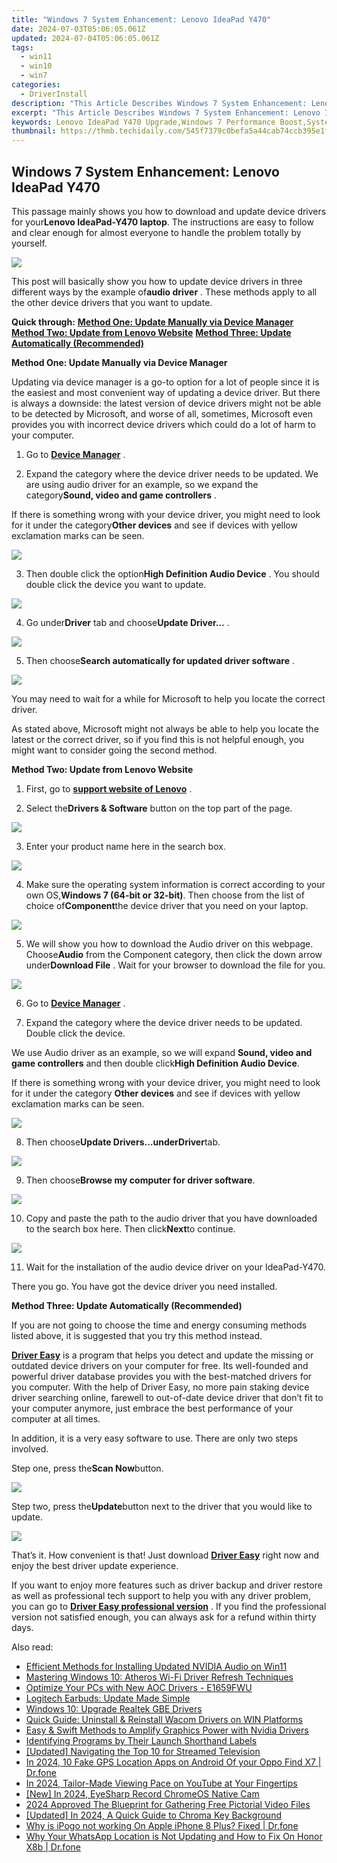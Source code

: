 ```yaml
---
title: "Windows 7 System Enhancement: Lenovo IdeaPad Y470"
date: 2024-07-03T05:06:05.061Z
updated: 2024-07-04T05:06:05.061Z
tags:
  - win11
  - win10
  - win7
categories:
  - DriverInstall
description: "This Article Describes Windows 7 System Enhancement: Lenovo IdeaPad Y470"
excerpt: "This Article Describes Windows 7 System Enhancement: Lenovo IdeaPad Y470"
keywords: Lenovo IdeaPad Y470 Upgrade,Windows 7 Performance Boost,System Enhancement Tips for Y470 Laptops,Optimize Your IdeaPad,Lenovo IdeaPad 2-in-1 Enhancements for Windows 7,High Performance Lenovo Y470 Configuration Upgrade,Lenovo IdeaPad Y470
thumbnail: https://thmb.techidaily.com/545f7379c0befa5a44cab74ccb395e1f4653a53c66c0461613d4a49d7a7f9a57.jpg
---
```


## Windows 7 System Enhancement: Lenovo IdeaPad Y470

This passage mainly shows you how to download and update device drivers for your**Lenovo IdeaPad-Y470 laptop**. The instructions are easy to follow and clear enough for almost everyone to handle the problem totally by yourself.
  
![](https://images.drivereasy.com/wp-content/uploads/2016/09/lenovo-ideapad-y470-laptop.jpg)
  
 This post will basically show you how to update device drivers in three different ways by the example of**audio driver** . These methods apply to all the other device drivers that you want to update.
  
**Quick through:**
[**Method One: Update Manually via Device Manager**](#1)
**[Method Two: Update from Lenovo Website](#2)**
**[Method Three: Update Automatically (Recommended)](#3)**
  
 **Method One: Update Manually  via Device Manager**
  
 Updating via device manager is a go-to option for a lot of people since it is the easiest and most convenient way of updating a device driver. But there is always a downside: the latest version of device drivers might not be able to be detected by Microsoft, and worse of all, sometimes, Microsoft even provides you with incorrect device drivers which could do a lot of harm to your computer.
  
 1) Go to **[Device Manager](https://tools.techidaily.com/drivereasy/download/)**  .
  
 2) Expand the category where the device driver needs to be updated. We are using audio driver for an example, so we expand the category**Sound, video and game controllers** .
  
 If there is something wrong with your device driver, you might need to look for it under the category**Other devices**  and see if devices with yellow exclamation marks can be seen.
  
![](https://images.drivereasy.com/wp-content/uploads/2016/09/sound-video-and-game-controllers.png)

 3) Then double click the option**High Definition Audio Device** . You should double click the device you want to update.
  
![](https://images.drivereasy.com/wp-content/uploads/2016/09/high-definition-audio-device.png)
  
 4) Go under**Driver** tab and choose**Update Driver…** .  
  
![](https://images.drivereasy.com/wp-content/uploads/2016/09/update-driver.png)

 5) Then choose**Search automatically for updated driver software** .
  
![](https://images.drivereasy.com/wp-content/uploads/2016/09/search-automatically-for-updated-driver-software.png)

 You may need to wait for a while for Microsoft to help you locate the correct driver.
  
 As stated above, Microsoft might not always be able to help you locate the latest or the correct driver, so if you find this is not helpful enough, you might want to consider going the second method.
  
 **Method Two: Update from Lenovo Website**
  
 1) First, go to **[support website of Lenovo](https://shop-links.co/link/?exclusive=1&publisher_slug=itechdaily19598&url=http%3A%2F%2Fsupport.lenovo.com%2Fus%2Fen%3Ffooter-id%3Dsupport)**  .
  
 2) Select the**Drivers & Software** button on the top part of the page.
  
![](https://images.drivereasy.com/wp-content/uploads/2016/09/img_57e1091dd41a0-1024x433.jpg)

3) Enter your product name here in the search box.  
  
![](https://images.drivereasy.com/wp-content/uploads/2016/09/img_57e10a6c0516b-600x297.jpg)

4) Make sure the operating system information is correct according to your own OS,**Windows 7 (64-bit or 32-bit)**. Then choose from the list of choice of**Component**the device driver that you need on your laptop.
  
![](https://images.drivereasy.com/wp-content/uploads/2016/09/look-for-drivers-or-software-for-your-machine.jpg)
  
 5) We will show you how to download the Audio driver on this webpage. Choose**Audio** from the Component category, then click the down arrow under**Download File** . Wait for your browser to download the file for you.  
  
![](https://images.drivereasy.com/wp-content/uploads/2016/09/download-file-form-lenovo-1024x256.jpg)

6) Go to **[Device Manager](https://tools.techidaily.com/drivereasy/download/)** .
  
7) Expand the category where the device driver needs to be updated. Double click the device.
  
We use Audio driver as an example, so we will expand **Sound, video and game controllers** and then double click**High Definition Audio Device**.
  
 If there is something wrong with your device driver, you might need to look for it under the category **Other devices**  and see if devices with yellow exclamation marks can be seen.  
  
![](https://images.drivereasy.com/wp-content/uploads/2016/09/double-click-high-definition-audio-device.png)
  
8) Then choose**Update Drivers…**under**Driver**tab.  
  
![](https://images.drivereasy.com/wp-content/uploads/2016/09/update-driver.png)

9) Then choose**Browse my computer for driver software**.
  
![](https://images.drivereasy.com/wp-content/uploads/2016/09/browse-my-computer-for-driver-software.png)

10) Copy and paste the path to the audio driver that you have downloaded to the search box here. Then click**Next**to continue.
  
![](https://images.drivereasy.com/wp-content/uploads/2016/09/paste-the-address.png)

11) Wait for the installation of the audio device driver on your IdeaPad-Y470\.
  
There you go. You have got the device driver you need installed.
  
 **Method Three: Update Automatically (Recommended)**
  
If you are not going to choose the time and energy consuming methods listed above, it is suggested that you try this method instead.  
  
[**Driver Easy**](https://tools.techidaily.com/drivereasy/download/) is a program that helps you detect and update the missing or outdated device drivers on your computer for free. Its well-founded and powerful driver database provides you with the best-matched drivers for you computer. With the help of Driver Easy, no more pain staking device driver searching online, farewell to out-of-date device driver that don’t fit to your computer anymore, just embrace the best performance of your computer at all times.
  
In addition, it is a very easy software to use. There are only two steps involved.  
  
Step one, press the**Scan Now**button.
  
![](https://images.drivereasy.com/wp-content/uploads/2017/04/img_58f084541e01e.png)

Step two, press the**Update**button next to the driver that you would like to update.
  
![](https://images.drivereasy.com/wp-content/uploads/2017/04/img_58f0855948ed3.jpg)
  
That’s it. How convenient is that! Just download [**Driver Easy**](https://tools.techidaily.com/drivereasy/download/)  right now and enjoy the best driver update experience.
  
If you want to enjoy more features such as driver backup and driver restore as well as professional tech support to help you with any driver problem, you can go to **[Driver Easy professional version](https://tools.techidaily.com/drivereasy/download/)** . If you find the professional version not satisfied enough, you can always ask for a refund within thirty days.

<ins class="adsbygoogle"
     style="display:block"
     data-ad-format="autorelaxed"
     data-ad-client="ca-pub-7571918770474297"
     data-ad-slot="1223367746"></ins>



<ins class="adsbygoogle"
     style="display:block"
     data-ad-client="ca-pub-7571918770474297"
     data-ad-slot="8358498916"
     data-ad-format="auto"
     data-full-width-responsive="true"></ins>

<span class="atpl-alsoreadstyle">Also read:</span>
<div><ul>
<li><a href="https://driver-install.techidaily.com/efficient-methods-for-installing-updated-nvidia-audio-on-win11/"><u>Efficient Methods for Installing Updated NVIDIA Audio on Win11</u></a></li>
<li><a href="https://driver-install.techidaily.com/mastering-windows-10-atheros-wi-fi-driver-refresh-techniques/"><u>Mastering Windows 10: Atheros Wi-Fi Driver Refresh Techniques</u></a></li>
<li><a href="https://driver-install.techidaily.com/optimize-your-pcs-with-new-aoc-drivers-e1659fwu/"><u>Optimize Your PCs with New AOC Drivers - E1659FWU</u></a></li>
<li><a href="https://driver-install.techidaily.com/1720062848581-logitech-earbuds-update-made-simple/"><u>Logitech Earbuds: Update Made Simple</u></a></li>
<li><a href="https://driver-install.techidaily.com/windows-10-upgrade-realtek-gbe-drivers/"><u>Windows 10: Upgrade Realtek GBE Drivers</u></a></li>
<li><a href="https://driver-install.techidaily.com/quick-guide-uninstall-and-reinstall-wacom-drivers-on-win-platforms/"><u>Quick Guide: Uninstall & Reinstall Wacom Drivers on WIN Platforms</u></a></li>
<li><a href="https://driver-install.techidaily.com/easy-and-swift-methods-to-amplify-graphics-power-with-nvidia-drivers/"><u>Easy & Swift Methods to Amplify Graphics Power with Nvidia Drivers</u></a></li>
<li><a href="https://windows11.techidaily.com/identifying-programs-by-their-launch-shorthand-labels/"><u>Identifying Programs by Their Launch Shorthand Labels</u></a></li>
<li><a href="https://article-posts.techidaily.com/updated-navigating-the-top-10-for-streamed-television/"><u>[Updated] Navigating the Top 10 for Streamed Television</u></a></li>
<li><a href="https://android-location.techidaily.com/in-2024-10-fake-gps-location-apps-on-android-of-your-oppo-find-x7-drfone-by-drfone-virtual/"><u>In 2024, 10 Fake GPS Location Apps on Android Of your Oppo Find X7 | Dr.fone</u></a></li>
<li><a href="https://youtube-help.techidaily.com/in-2024-tailor-made-viewing-pace-on-youtube-at-your-fingertips/"><u>In 2024, Tailor-Made Viewing Pace on YouTube at Your Fingertips</u></a></li>
<li><a href="https://screen-recording.techidaily.com/new-in-2024-eyesharp-record-chromeos-native-cam/"><u>[New] In 2024, EyeSharp Record  ChromeOS Native Cam</u></a></li>
<li><a href="https://some-guidance.techidaily.com/2024-approved-the-blueprint-for-gathering-free-pictorial-video-files/"><u>2024 Approved  The Blueprint for Gathering Free Pictorial Video Files</u></a></li>
<li><a href="https://facebook-video-footage.techidaily.com/updated-in-2024-a-quick-guide-to-chroma-key-background/"><u>[Updated] In 2024, A Quick Guide to Chroma Key Background</u></a></li>
<li><a href="https://ios-pokemon-go.techidaily.com/why-is-ipogo-not-working-on-apple-iphone-8-plus-fixed-drfone-by-drfone-virtual-ios/"><u>Why is iPogo not working On Apple iPhone 8 Plus? Fixed | Dr.fone</u></a></li>
<li><a href="https://location-social.techidaily.com/why-your-whatsapp-location-is-not-updating-and-how-to-fix-on-honor-x8b-drfone-by-drfone-virtual-android/"><u>Why Your WhatsApp Location is Not Updating and How to Fix On Honor X8b | Dr.fone</u></a></li>
</ul></div>
